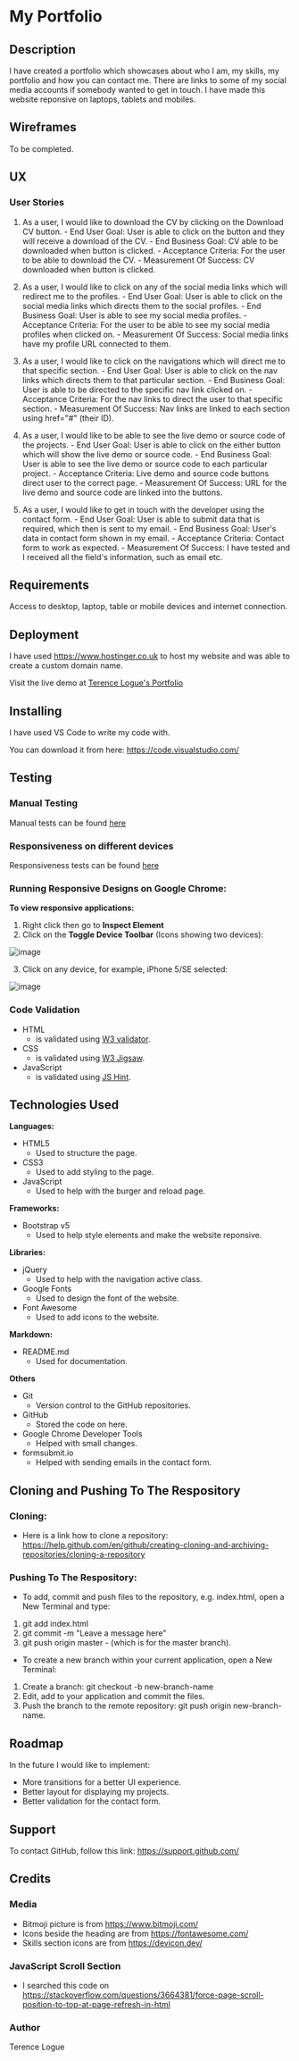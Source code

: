 # My Portfolio
## Description
I have created a portfolio which showcases about who I am, my skills, my portfolio and how you can contact me.
There are links to some of my social media accounts if somebody wanted to get in touch.  I have made this website reponsive on laptops, tablets and mobiles.

## Wireframes
To be completed.

## UX
### User Stories
1. As a user, I would like to download the CV by clicking on the Download CV button.
        - End User Goal: User is able to click on the button and they will receive a download of the CV.
        - End Business Goal: CV able to be downloaded when button is clicked.
        - Acceptance Criteria: For the user to be able to download the CV.
        - Measurement Of Success: CV downloaded when button is clicked.

2. As a user, I would like to click on any of the social media links which will redirect me to the profiles.
        - End User Goal: User is able to click on the social media links which directs them to the social profiles.
        - End Business Goal: User is able to see my social media profiles.
        - Acceptance Criteria: For the user to be able to see my social media profiles when clicked on.
        - Measurement Of Success: Social media links have my profile URL connected to them.

3. As a user, I would like to click on the navigations which will direct me to that specific section.
        - End User Goal: User is able to click on the nav links which directs them to that particular section.
        - End Business Goal: User is able to be directed to the specific nav link clicked on.
        - Acceptance Criteria: For the nav links to direct the user to that specific section.
        - Measurement Of Success: Nav links are linked to each section using href="#" (their ID).

4. As a user, I would like to be able to see the live demo or source code of the projects.
        - End User Goal: User is able to click on the either button which will show the live demo or source code.
        - End Business Goal: User is able to see the live demo or source code to each particular project.
        - Acceptance Criteria: Live demo and source code buttons direct user to the correct page.
        - Measurement Of Success: URL for the live demo and source code are linked into the buttons.

5. As a user, I would like to get in touch with the developer using the contact form.
        - End User Goal: User is able to submit data that is required, which then is sent to my email.
        - End Business Goal: User's data in contact form shown in my email.
        - Acceptance Criteria: Contact form to work as expected.
        - Measurement Of Success: I have tested and I received all the field's information, such as email etc.

## Requirements
Access to desktop, laptop, table or mobile devices and internet connection.

## Deployment
I have used https://www.hostinger.co.uk to host my website and was able to create a custom domain name.

Visit the live demo at [Terence Logue's Portfolio](https://terencelogue.com)

## Installing
I have used VS Code to write my code with.

You can download it from here: https://code.visualstudio.com/

## Testing
### Manual Testing
Manual tests can be found [here](https://github.com/terencecistudent/tl-portfolio/blob/main/docs/manual-tests.pdf)

### Responsiveness on different devices
Responsiveness tests can be found [here](https://github.com/terencecistudent/tl-portfolio/blob/main/docs/responsiveness-different-devices.pdf)

### Running Responsive Designs on Google Chrome:
**To view responsive applications:**
1. Right click then go to **Inspect Element**
2. Click on the **Toggle Device Toolbar** (Icons showing two devices):

![image](https://user-images.githubusercontent.com/48124466/68051275-f2ebf500-fcde-11e9-8b3a-adc7abc16c5f.png)

3. Click on any device, for example, iPhone 5/SE selected:

![image](https://user-images.githubusercontent.com/48124466/68051467-5aa24000-fcdf-11e9-8666-d29f1afa8955.png)


### Code Validation
- HTML
    - is validated using [W3 validator](https://validator.w3.org/).
- CSS
    - is validated using [W3 Jigsaw](https://jigsaw.w3.org/css-validator/).
- JavaScript
    - is validated using [JS Hint](https://jshint.com/).

## Technologies Used
**Languages:**
- HTML5
    - Used to structure the page.
- CSS3
    - Used to add styling to the page.
- JavaScript
    - Used to help with the burger and reload page.

**Frameworks:**
- Bootstrap v5
    - Used to help style elements and make the website reponsive.

**Libraries:**
- jQuery
    - Used to help with the navigation active class.
- Google Fonts
    - Used to design the font of the website.
- Font Awesome
    - Used to add icons to the website.

**Markdown:**
- README.md
    - Used for documentation.

**Others**
- Git
    - Version control to the GitHub repositories.
- GitHub
    - Stored the code on here.
- Google Chrome Developer Tools
    - Helped with small changes.
- formsubmit.io
    - Helped with sending emails in the contact form.

## Cloning and Pushing To The Respository
### Cloning:
- Here is a link how to clone a repository: 
https://help.github.com/en/github/creating-cloning-and-archiving-repositories/cloning-a-repository

### Pushing To The Respository:
- To add, commit and push files to the repository, e.g. index.html, open a New Terminal and type:
1. git add index.html
2. git commit -m "Leave a message here"
3. git push origin master - (which is for the master branch).

- To create a new branch within your current application, open a New Terminal:
1. Create a branch: git checkout -b new-branch-name
2. Edit, add to your application and commit the files.
3. Push the branch to the remote repository: git push origin new-branch-name.

## Roadmap
In the future I would like to implement:
- More transitions for a better UI experience.
- Better layout for displaying my projects.
- Better validation for the contact form.

## Support
To contact GitHub, follow this link: https://support.github.com/

## Credits
### Media
- Bitmoji picture is from https://www.bitmoji.com/
- Icons beside the heading are from https://fontawesome.com/
- Skills section icons are from https://devicon.dev/

### JavaScript Scroll Section
- I searched this code on https://stackoverflow.com/questions/3664381/force-page-scroll-position-to-top-at-page-refresh-in-html

### Author
Terence Logue
